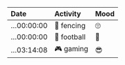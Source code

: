| Date          | Activity         | Mood         |
| :------------ | :--------------- | :----------- |
| …00:00:00     | 🤺 fencing       | 🙄           |
| …00:00:00     | 🏈 football      | 🤔           |
| …03:14:08     | 🎮 gaming        | 😎           |
